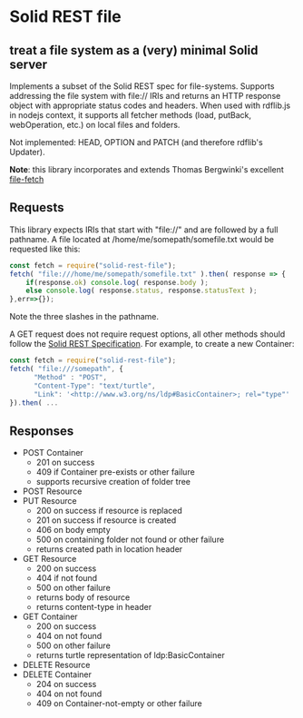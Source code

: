 # Solid REST file

## treat a file system as a (very) minimal Solid server

Implements a subset of the Solid REST spec for file-systems.  Supports
addressing the file system with file:// IRIs and returns an HTTP
response object with appropriate status codes and headers.  When used
with rdflib.js in nodejs context, it supports all fetcher methods 
(load, putBack, webOperation, etc.) on local files and folders.

Not implemented: HEAD, OPTION and PATCH (and therefore rdflib's Updater).

**Note**: this library incorporates and extends Thomas Bergwinki's excellent [file-fetch](https://github.com/bergos/file-fetch)

## Requests

This library expects IRIs that start with "file://" and are followed by
a full pathname. A file located at /home/me/somepath/somefile.txt
would be requested like this:

  ```javascript
  const fetch = require("solid-rest-file");
  fetch( "file:///home/me/somepath/somefile.txt" ).then( response => {
      if(response.ok) console.log( response.body );
      else console.log( response.status, response.statusText );
  },err=>{});
  ```

Note the three slashes in the pathname.

A GET request does not require request options, all other methods should follow the [Solid REST Specification]().  For example, to create a new Container:

  ```javascript
  const fetch = require("solid-rest-file");
  fetch( "file:///somepath", {
        "Method" : "POST",
        "Content-Type": "text/turtle",
        "Link": '<http://www.w3.org/ns/ldp#BasicContainer>; rel="type"'
  }).then( ...
```
## Responses

* POST Container
   * 201 on success
   * 409 if Container pre-exists or other failure
   * supports recursive creation of folder tree
* POST Resource
* PUT Resource
   * 200 on success if resource is replaced
   * 201 on success if resource is created
   * 406 on body empty
   * 500 on containing folder not found or other failure
   * returns created path in location header
* GET Resource
   * 200 on success
   * 404 if not found
   * 500 on other failure
   * returns body of resource
   * returns content-type in header
* GET Container
   * 200 on success
   * 404 on not found
   * 500 on other failure
   * returns turtle representation of ldp:BasicContainer
* DELETE Resource
* DELETE Container
   * 204 on success
   * 404 on not found
   * 409 on Container-not-empty or other failure
